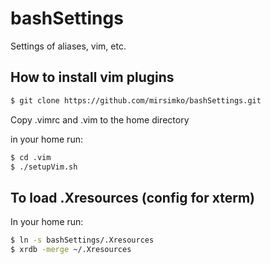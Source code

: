 # bashSettings
Settings of aliases, vim, etc.

## How to install vim plugins

```bash
$ git clone https://github.com/mirsimko/bashSettings.git
```
Copy .vimrc and .vim to the home directory

in your home run:
```bash
$ cd .vim
$ ./setupVim.sh
```
## To load .Xresources (config for xterm)

In your home run:
```bash
$ ln -s bashSettings/.Xresources
$ xrdb -merge ~/.Xresources
```
